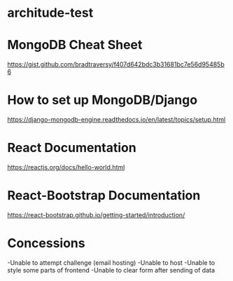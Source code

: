 # architude-test

# MongoDB Cheat Sheet
https://gist.github.com/bradtraversy/f407d642bdc3b31681bc7e56d95485b6

# How to set up MongoDB/Django

https://django-mongodb-engine.readthedocs.io/en/latest/topics/setup.html

# React Documentation

https://reactjs.org/docs/hello-world.html

# React-Bootstrap Documentation
 
https://react-bootstrap.github.io/getting-started/introduction/

# Concessions

-Unable to attempt challenge (email hosting)
-Unable to host
-Unable to style some parts of frontend
-Unable to clear form after sending of data
